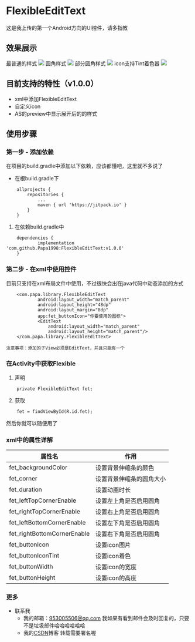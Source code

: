 # FlexibleEditText
这是我上传的第一个Android方向的UI控件，请多指教
## 效果展示
最普通的样式
![](https://github.com/Papa1998/FlexibleEditText/blob/master/image/fet_1.gif)
圆角样式
![](https://github.com/Papa1998/FlexibleEditText/blob/master/image/fet_2.gif)
部分圆角样式
![](https://github.com/Papa1998/FlexibleEditText/blob/master/image/fet_3.gif)
icon支持Tint着色器
![](https://github.com/Papa1998/FlexibleEditText/blob/master/image/fet_4.gif)
 
## 目前支持的特性（v1.0.0）
 - xml中添加FlexibleEditText
 - 自定义icon
 - AS的preview中显示展开后的的样式
##  使用步骤
### 第一步 - 添加依赖
在项目的build.gradle中添加以下依赖，应该都懂吧，这里就不多说了
 - 在根build.gradle下

```
	allprojects {
		repositories {
			...
			maven { url 'https://jitpack.io' }
		}
	}
```

 1. 在依赖build.gradle中
```
	dependencies {
	        implementation 'com.github.Papa1998:FlexibleEditText:v1.0.0'
	}
```
### 第二步 - 在xml中使用控件
目前只支持在xml布局文件中使用，不过很快会出在java代码中动态添加的方式
```
	<com.papa.library.FlexibleEditText
	        android:layout_width="match_parent"
	        android:layout_height="48dp"
	        android:layout_margin="8dp"
	        app:fet_buttonIcon="你要使用的图标">
	        <EditText
	            android:layout_width="match_parent"
	            android:layout_height="match_parent"/>
	</com.papa.library.FlexibleEditText>
```
`注意事项：添加的子View必须是EditText，并且只能有一个`
### 在Activity中获取Flexible
 1. 声明
```
	private FlexibleEditText fet;
```
2. 获取

```
	fet = findViewById(R.id.fet);
```
然后你就可以随便用了
### xml中的属性详解
| 属性名 | 作用 |
|--|--|
| fet_backgroundColor | 设置背景伸缩条的颜色 |
| fet_corner | 设置背景伸缩条的圆角大小 |
| fet_duration | 设置动画时长 |
| fet_leftTopCornerEnable | 设置左上角是否启用圆角 |
| fet_rightTopCornerEnable | 设置右上角是否启用圆角 |
| fet_leftBottomCornerEnable | 设置左下角是否启用圆角 |
| fet_rightBottomCornerEnable | 设置右下角是否启用圆角 |
| fet_buttonIcon | 设置icon图片 |
| fet_buttonIconTint | 设置icon着色 |
| fet_buttonWidth | 设置icon的宽度 |
| fet_buttonHeight | 设置icon的高度 |
###  更多
 - 联系我
	- 我的邮箱：953005506@qq.com
		我如果有看到邮件会及时回复的，只要不是垃圾邮件哈哈哈哈哈哈
	- 我的[CSDN](https://blog.csdn.net/weixin_42530254)博客
		转载需要署名喔

